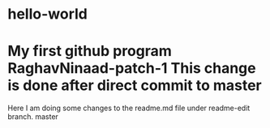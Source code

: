 # hello-world
My first github program
RaghavNinaad-patch-1
This change is done after direct commit to master
=======
Here I am doing some changes to the readme.md file under readme-edit branch.
master
